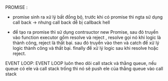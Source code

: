 PROMISE :
- promise sinh ra xử lý bất đồng bộ, trước khi có promise thì ngta sử dụng call back -> nhưng call back dễ bị callback hell

- để tạo ra promise thì sử dụng contrsuctor new Promise, sau đó truyền vào function executor gồm resolve và reject , resolve gọi nó khi logic là thành công, reject là thất bại. sau đó truyền vào then và catch để xử lý logic thành công và thất bại. finally để xử lý logic sau khi resolve hoặc reject.

EVENT LOOP: 
EVENT LOOP luôn theo dõi call stack và thằng queue, nếu queue có ele và call stack trống thì nó sẽ push ele của thằng queue vào call stack